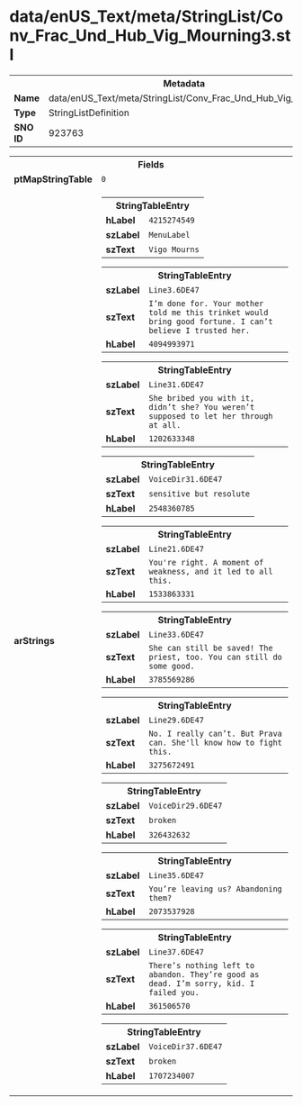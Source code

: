 <h1>data/enUS_Text/meta/StringList/Conv_Frac_Und_Hub_Vig_Mourning3.stl</h1><table><tr><th colspan="100%">Metadata</th></tr><tr><td><b>Name</b></td><td>data/enUS_Text/meta/StringList/Conv_Frac_Und_Hub_Vig_Mourning3.stl</td></tr><tr><td><b>Type</b></td><td>StringListDefinition</td></tr><tr><td><b>SNO ID</b></td><td>923763</td></tr></table>

<table><tr><th colspan="100%">Fields</th></tr><tr><td><b>ptMapStringTable</b></td><td><code>0</code></td></tr><tr><td><b>arStrings</b></td><td><table><tr><th colspan="100%">StringTableEntry</th></tr><tr><td><b>hLabel</b></td><td><code>4215274549</code></td></tr><tr><td><b>szLabel</b></td><td><code>MenuLabel</code></td></tr><tr><td><b>szText</b></td><td><code>Vigo Mourns</code></td></tr></table>


<table><tr><th colspan="100%">StringTableEntry</th></tr><tr><td><b>szLabel</b></td><td><code>Line3.6DE47</code></td></tr><tr><td><b>szText</b></td><td><code>I’m done for. Your mother told me this trinket would bring good fortune. I can’t believe I trusted her.</code></td></tr><tr><td><b>hLabel</b></td><td><code>4094993971</code></td></tr></table>


<table><tr><th colspan="100%">StringTableEntry</th></tr><tr><td><b>szLabel</b></td><td><code>Line31.6DE47</code></td></tr><tr><td><b>szText</b></td><td><code>She bribed you with it, didn’t she? You weren’t supposed to let her through at all.</code></td></tr><tr><td><b>hLabel</b></td><td><code>1202633348</code></td></tr></table>


<table><tr><th colspan="100%">StringTableEntry</th></tr><tr><td><b>szLabel</b></td><td><code>VoiceDir31.6DE47</code></td></tr><tr><td><b>szText</b></td><td><code>sensitive but resolute</code></td></tr><tr><td><b>hLabel</b></td><td><code>2548360785</code></td></tr></table>


<table><tr><th colspan="100%">StringTableEntry</th></tr><tr><td><b>szLabel</b></td><td><code>Line21.6DE47</code></td></tr><tr><td><b>szText</b></td><td><code>You're right. A moment of weakness, and it led to all this.</code></td></tr><tr><td><b>hLabel</b></td><td><code>1533863331</code></td></tr></table>


<table><tr><th colspan="100%">StringTableEntry</th></tr><tr><td><b>szLabel</b></td><td><code>Line33.6DE47</code></td></tr><tr><td><b>szText</b></td><td><code>She can still be saved! The priest, too. You can still do some good.</code></td></tr><tr><td><b>hLabel</b></td><td><code>3785569286</code></td></tr></table>


<table><tr><th colspan="100%">StringTableEntry</th></tr><tr><td><b>szLabel</b></td><td><code>Line29.6DE47</code></td></tr><tr><td><b>szText</b></td><td><code>No. I really can’t. But Prava can. She'll know how to fight this.</code></td></tr><tr><td><b>hLabel</b></td><td><code>3275672491</code></td></tr></table>


<table><tr><th colspan="100%">StringTableEntry</th></tr><tr><td><b>szLabel</b></td><td><code>VoiceDir29.6DE47</code></td></tr><tr><td><b>szText</b></td><td><code>broken</code></td></tr><tr><td><b>hLabel</b></td><td><code>326432632</code></td></tr></table>


<table><tr><th colspan="100%">StringTableEntry</th></tr><tr><td><b>szLabel</b></td><td><code>Line35.6DE47</code></td></tr><tr><td><b>szText</b></td><td><code>You’re leaving us? Abandoning them?</code></td></tr><tr><td><b>hLabel</b></td><td><code>2073537928</code></td></tr></table>


<table><tr><th colspan="100%">StringTableEntry</th></tr><tr><td><b>szLabel</b></td><td><code>Line37.6DE47</code></td></tr><tr><td><b>szText</b></td><td><code>There’s nothing left to abandon. They’re good as dead. I’m sorry, kid. I failed you.</code></td></tr><tr><td><b>hLabel</b></td><td><code>361506570</code></td></tr></table>


<table><tr><th colspan="100%">StringTableEntry</th></tr><tr><td><b>szLabel</b></td><td><code>VoiceDir37.6DE47</code></td></tr><tr><td><b>szText</b></td><td><code>broken</code></td></tr><tr><td><b>hLabel</b></td><td><code>1707234007</code></td></tr></table>


</td></tr></table>

